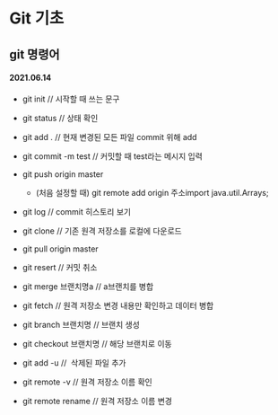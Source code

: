 # Git 기초
## git 명령어
#### 2021.06.14

- git init // 시작할 때 쓰는 문구 

- git status // 상태 확인 

- git add . // 현재 변경된 모든 파일 commit 위해 add 

- git commit -m test // 커밋할 때 test라는 메시지 입력 

- git push origin master 
    - (처음 설정할 때) git remote add origin 주소import java.util.Arrays;

- git log // commit 히스토리 보기 

- git clone // 기존 원격 저장소를 로컬에 다운로드 

- git pull origin master 

- git resert // 커밋 취소 

- git merge 브랜치명a // a브랜치를 병합 

- git fetch // 원격 저장소 변경 내용만 확인하고 데이터 병합 

- git branch 브랜치명 // 브랜치 생성 

- git checkout 브랜치명 // 해당 브랜치로 이동 

- git add -u //  삭제된 파일 추가 

- git remote -v // 원격 저장소 이름 확인 

- git remote rename // 원격 저장소 이름 변경
